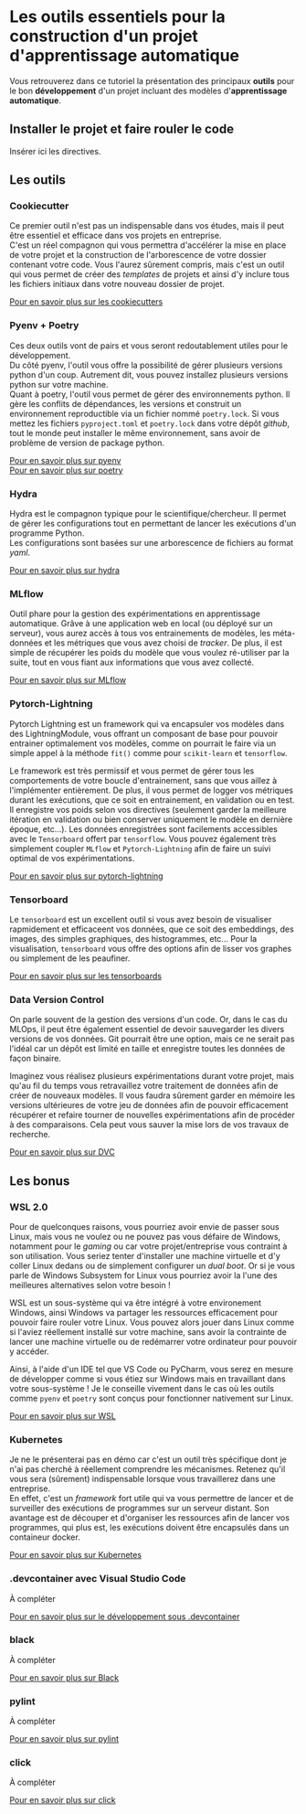 # Les outils essentiels pour la construction d'un projet d'apprentissage automatique

Vous retrouverez dans ce tutoriel la présentation des principaux **outils** pour le bon **développement** d'un projet incluant des modèles d'**apprentissage automatique**.

## Installer le projet et faire rouler le code

Insérer ici les directives.

## Les outils

### Cookiecutter

Ce premier outil n'est pas un indispensable dans vos études, mais il peut être essentiel et efficace dans vos projets en entreprise. \
C'est un réel compagnon qui vous permettra d'accélérer la mise en place de votre projet et la construction de l'arborescence de votre dossier contenant votre code. Vous l'aurez sûrement compris, mais c'est un outil qui vous permet de créer des *templates* de projets et ainsi d'y inclure tous les fichiers initiaux dans votre nouveau dossier de projet.

[Pour en savoir plus sur les cookiecutters](https://cookiecutter.readthedocs.io/en/stable/)

### Pyenv + Poetry

Ces deux outils vont de pairs et vous seront redoutablement utiles pour le développement. \
Du côté pyenv, l'outil vous offre la possibilité de gérer plusieurs versions python d'un coup. Autrement dit, vous pouvez installez plusieurs versions python sur votre machine. \
Quant à poetry, l'outil vous permet de gérer des environnements python. Il gère les conflits de dépendances, les versions et construit un environnement reproductible via un fichier nommé `poetry.lock`. Si vous mettez les fichiers `pyproject.toml` et `poetry.lock` dans votre dépôt *github*, tout le monde peut installer le même environnement, sans avoir de problème de version de package python.

[Pour en savoir plus sur pyenv](https://github.com/pyenv/pyenv) \
[Pour en savoir plus sur poetry](https://python-poetry.org/)

### Hydra

Hydra est le compagnon typique pour le scientifique/chercheur. Il permet de gérer les configurations tout en permettant de lancer les exécutions d'un programme Python. \
Les configurations sont basées sur une arborescence de fichiers au format *yaml*.

[Pour en savoir plus sur hydra](https://hydra.cc/)

### MLflow

Outil phare pour la gestion des expérimentations en apprentissage automatique. Grâve à une application web en local (ou déployé sur un serveur), vous aurez accès à tous vos entrainements de modèles, les méta-données et les métriques que vous avez choisi de *tracker*. De plus, il est simple de récupérer les poids du modèle que vous voulez ré-utiliser par la suite, tout en vous fiant aux informations que vous avez collecté.

[Pour en savoir plus sur MLflow](https://mlflow.org/)

### Pytorch-Lightning

Pytorch Lightning est un framework qui va encapsuler vos modèles dans des LightningModule, vous offrant un composant de base pour pouvoir entrainer optimalement vos modèles, comme on pourrait le faire via un simple appel à la méthode `fit()` comme pour `scikit-learn` et `tensorflow`.

Le framework est très permissif et vous permet de gérer tous les comportements de votre boucle d'entrainement, sans que vous aillez à l'implémenter entièrement. De plus, il vous permet de logger vos métriques durant les exécutions, que ce soit en entrainement, en validation ou en test. Il enregistre vos poids selon vos directives (seulement garder la meilleure itération en validation ou bien conserver uniquement le modèle en dernière époque, etc...). Les données enregistrées sont facilements accessibles avec le `Tensorboard` offert par `tensorflow`. Vous pouvez également très simplement coupler `MLflow` et `Pytorch-Lightning` afin de faire un suivi optimal de vos expérimentations.

[Pour en savoir plus sur pytorch-lightning](https://lightning.ai/docs/pytorch/stable/)

### Tensorboard

Le `tensorboard` est un excellent outil si vous avez besoin de visualiser rapmidement et efficaceent vos données, que ce soit des embeddings, des images, des simples graphiques, des histogrammes, etc... Pour la visualisation, `tensorboard` vous offre des options afin de lisser vos graphes ou simplement de les peaufiner.

[Pour en savoir plus sur les tensorboards](https://www.tensorflow.org/tensorboard?hl=fr)

### Data Version Control

On parle souvent de la gestion des versions d'un code. Or, dans le cas du MLOps, il peut être également essentiel de devoir sauvegarder les divers versions de vos données. Git pourrait être une option, mais ce ne serait pas l'idéal car un dépôt est limité en taille et enregistre toutes les données de façon binaire.

Imaginez vous réalisez plusieurs expérimentations durant votre projet, mais qu'au fil du temps vous retravaillez votre traitement de données afin de créer de nouveaux modèles. Il vous faudra sûrement garder en mémoire les versions ultérieures de votre jeu de données afin de pouvoir efficacement récupérer et refaire tourner de nouvelles expérimentations afin de procéder à des comparaisons. Cela peut vous sauver la mise lors de vos travaux de recherche.

[Pour en savoir plus sur DVC](https://dvc.org/)

## Les bonus

### WSL 2.0

Pour de quelconques raisons, vous pourriez avoir envie de passer sous Linux, mais vous ne voulez ou ne pouvez pas vous défaire de Windows, notamment pour le *gaming* ou car votre projet/entreprise vous contraint à son utilisation. Vous seriez tenter d'installer une machine virtuelle et d'y coller Linux dedans ou de simplement configurer un *dual boot*. Or si je vous parle de Windows Subsystem for Linux vous pourriez avoir la l'une des meilleures alternatives selon votre besoin !

WSL est un sous-système qui va être intégré à votre environement Windows, ainsi Windows va partager les ressources efficacement pour pouvoir faire rouler votre Linux. Vous pouvez alors jouer dans Linux comme si l'aviez réellement installé sur votre machine, sans avoir la contrainte de lancer une machine virtuelle ou de redémarrer votre ordinateur pour pouvoir y accéder.

Ainsi, à l'aide d'un IDE tel que VS Code ou PyCharm, vous serez en mesure de développer comme si vous étiez sur Windows mais en travaillant dans votre sous-système ! Je le conseille vivement dans le cas où les outils comme `pyenv` et `poetry` sont conçus pour fonctionner nativement sur Linux.

[Pour en savoir plus sur WSL](https://learn.microsoft.com/en-us/windows/wsl/)

### Kubernetes

Je ne le présenterai pas en démo car c'est un outil très spécifique dont je n'ai pas cherché à réellement comprendre les mécanismes. Retenez qu'il vous sera (sûrement) indispensable lorsque vous travaillerez dans une entreprise. \
En effet, c'est un *framework* fort utile qui va vous permettre de lancer et de surveiller des exécutions de programmes sur un serveur distant. Son avantage est de découper et d'organiser les ressources afin de lancer vos programmes, qui plus est, les exécutions doivent être encapsulés dans un containeur docker.

[Pour en savoir plus sur Kubernetes](https://kubernetes.io/)

### .devcontainer avec Visual Studio Code

À compléter

[Pour en savoir plus sur le développement sous .devcontainer](https://code.visualstudio.com/docs/devcontainers/containers)

### black

À compléter

[Pour en savoir plus sur Black](https://black.readthedocs.io/en/stable/)

### pylint

À compléter

[Pour en savoir plus sur pylint](https://pylint.readthedocs.io/en/latest/user_guide/installation/index.html)

### click

À compléter

[Pour en savoir plus sur click](https://click.palletsprojects.com/en/8.1.x/)
